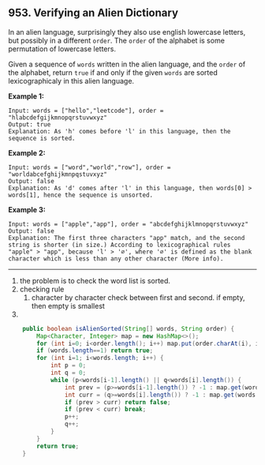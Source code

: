 ## 953. Verifying an Alien Dictionary

In an alien language, surprisingly they also use english lowercase letters, but possibly in a different `order`. The `order` of the alphabet is some permutation of lowercase letters.

Given a sequence of `words` written in the alien language, and the `order` of the alphabet, return `true` if and only if the given `words` are sorted lexicographicaly in this alien language.

 

**Example 1:**

```
Input: words = ["hello","leetcode"], order = "hlabcdefgijkmnopqrstuvwxyz"
Output: true
Explanation: As 'h' comes before 'l' in this language, then the sequence is sorted.
```

**Example 2:**

```
Input: words = ["word","world","row"], order = "worldabcefghijkmnpqstuvxyz"
Output: false
Explanation: As 'd' comes after 'l' in this language, then words[0] > words[1], hence the sequence is unsorted.
```

**Example 3:**

```
Input: words = ["apple","app"], order = "abcdefghijklmnopqrstuvwxyz"
Output: false
Explanation: The first three characters "app" match, and the second string is shorter (in size.) According to lexicographical rules "apple" > "app", because 'l' > '∅', where '∅' is defined as the blank character which is less than any other character (More info).
```

----

1. the problem is to check the word list is sorted.
2. checking rule
   1. character by character check between first and second. if empty, then empty is smallest
3. 

```java
    public boolean isAlienSorted(String[] words, String order) {
        Map<Character, Integer> map = new HashMap<>();
        for (int i=0; i<order.length(); i++) map.put(order.charAt(i), i);
        if (words.length==1) return true;
        for (int i=1; i<words.length; i++) {
            int p = 0;
            int q = 0;
            while (p<words[i-1].length() || q<words[i].length()) {
                int prev = (p>=words[i-1].length()) ? -1 : map.get(words[i-1].charAt(p));
                int curr = (q>=words[i].length()) ? -1 : map.get(words[i].charAt(q));
                if (prev > curr) return false;
                if (prev < curr) break;
                p++;
                q++;
            }
        }
        return true;
    }
```

